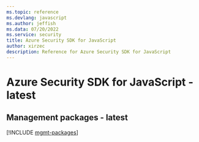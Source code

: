 ```yaml
---
ms.topic: reference
ms.devlang: javascript
ms.author: jeffish
ms.data: 07/20/2022
ms.service: security
title: Azure Security SDK for JavaScript
author: xirzec
description: Reference for Azure Security SDK for JavaScript
---
```

# Azure Security SDK for JavaScript - latest

## Management packages - latest
[!INCLUDE [mgmt-packages](security-mgmt-index.md)]
